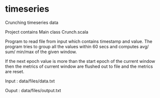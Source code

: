 # timeseries

Crunching timeseries data

Project contains Main class Crunch.scala


Program to read file from input which contains timestamp and value. The program tries to group all the values within 60  secs and computes avg/ sum/ min/max of the given window. 

If the next epoch value is more than the start epoch of the  current window then the metrics of current window are flushed out to file and the metrics are reset.

Input : data/files/data.txt

Ouput : data/files/output.txt
 
